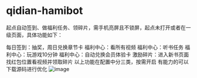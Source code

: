 # qidian-hamibot
起点自动签到、做福利任务、领碎片，需手机亮屏且不锁屏，起点未打开或者在一级页面，具体功能如下：

每日签到：抽奖，周日兑换章节卡
福利中心：看所有视频
福利中心：听书任务
福利中心：玩游戏10分钟
福利中心：自动兑换会员体验卡
激励碎片：进入新书页面找红包位置看视频并领取碎片
以上功能在配置中分三类，按需开启
有能力的可以下载源码进行优化
![image](https://github.com/gofreeing/qidian-hamibot/assets/56500905/f8965ce8-8ab8-4c8a-8662-b219543149ca)
